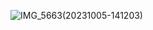 ![IMG_5663(20231005-141203)](https://github.com/stellarhk/ChatGPT4.0-Web-Stellar/assets/128345288/e938f2fc-9404-4ec5-add4-d2d4f8bb1f13)
